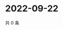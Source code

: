 # 2022-09-22

共 0 条

<!-- BEGIN WEIBO -->
<!-- 最后更新时间 Thu Sep 22 2022 12:16:06 GMT+0800 (China Standard Time) -->

<!-- END WEIBO -->
